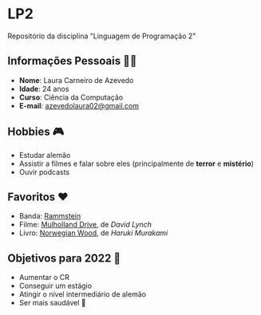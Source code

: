 # LP2
Repositório da disciplina "Linguagem de Programação 2"

## Informações Pessoais :curly_haired_woman:
* **Nome**: Laura Carneiro de Azevedo
* **Idade**: 24 anos
* **Curso**: Ciência da Computação
* **E-mail**: azevedolaura02@gmail.com

## Hobbies :video_game:
* Estudar alemão
* Assistir a filmes e falar sobre eles (principalmente de **terror** e **mistério**)
* Ouvir podcasts

## Favoritos :hearts:
* Banda: <a href= https://pt.wikipedia.org/wiki/Rammstein>Rammstein</a>
* Filme: <a href=https://www.imdb.com/title/tt0166924/>Mulholland Drive</a>, de *David Lynch*
* Livro: <a href=https://www.goodreads.com/book/show/11297.Norwegian_Wood>Norwegian Wood</a>, de *Haruki Murakami*

## Objetivos para 2022 :dart:
* Aumentar o CR
* Conseguir um estágio
* Atingir o nível intermediário de alemão
* Ser mais saudável :green_salad:

